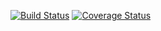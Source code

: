 [![Build Status](https://travis-ci.org/OrigamiStudiosLLC/samplecode.svg?branch=master)](https://travis-ci.org/OrigamiStudiosLLC/samplecode)
[![Coverage Status](https://coveralls.io/repos/github/OrigamiStudiosLLC/samplecode/badge.svg?branch=master)](https://coveralls.io/github/OrigamiStudiosLLC/samplecode?branch=master)



